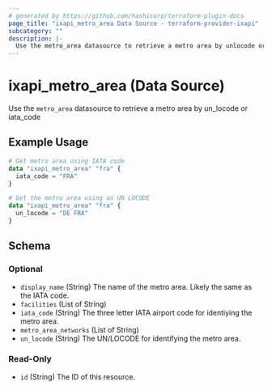 ```yaml
---
# generated by https://github.com/hashicorp/terraform-plugin-docs
page_title: "ixapi_metro_area Data Source - terraform-provider-ixapi"
subcategory: ""
description: |-
  Use the metro_area datasource to retrieve a metro area by unlocode or iatacode
---
```


# ixapi_metro_area (Data Source)

Use the `metro_area` datasource to retrieve a metro area by un_locode or iata_code

## Example Usage

```terraform
# Get metro area using IATA code
data "ixapi_metro_area" "fra" {
  iata_code = "FRA"
}

# Get the metro area using an UN LOCODE
data "ixapi_metro_area" "fra" {
  un_locode = "DE FRA"
}
```

<!-- schema generated by tfplugindocs -->
## Schema

### Optional

- `display_name` (String) The name of the metro area. Likely the same as the IATA code.
- `facilities` (List of String)
- `iata_code` (String) The three letter IATA airport code for identiying the metro area.
- `metro_area_networks` (List of String)
- `un_locode` (String) The UN/LOCODE for identifying the metro area.

### Read-Only

- `id` (String) The ID of this resource.


